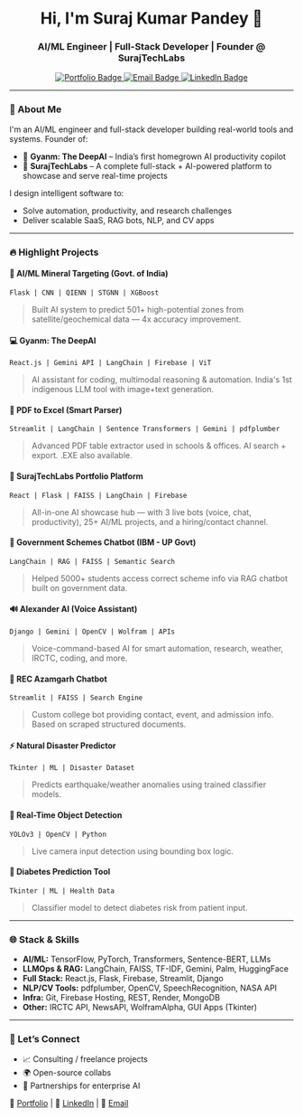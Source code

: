 <h1 align="center">Hi, I'm Suraj Kumar Pandey 👋</h1>
<h3 align="center">AI/ML Engineer | Full-Stack Developer | Founder @ SurajTechLabs</h3>

<p align="center">
  <a href="https://suraj-portfolio.tech" target="_blank">
    <img src="https://img.shields.io/badge/Portfolio-SurajTechLabs-blue?style=for-the-badge&logo=react" alt="Portfolio Badge"/>
  </a>
  <a href="mailto:worldforensic@gmail.com" target="_blank">
    <img src="https://img.shields.io/badge/Email-worldforensic@gmail.com-red?style=for-the-badge&logo=gmail" alt="Email Badge"/>
  </a>
  <a href="https://www.linkedin.com/in/suraj-kumar-pandey-gyanmaifounder" target="_blank">
    <img src="https://img.shields.io/badge/LinkedIn-Suraj%20Pandey-blue?style=for-the-badge&logo=linkedin" alt="LinkedIn Badge"/>
  </a>
</p>

---

### 🚀 About Me
I'm an AI/ML engineer and full-stack developer building real-world tools and systems. Founder of:
- 🔹 **Gyanm: The DeepAI** – India’s first homegrown AI productivity copilot
- 🔹 **SurajTechLabs** – A complete full-stack + AI-powered platform to showcase and serve real-time projects

I design intelligent software to:
- Solve automation, productivity, and research challenges
- Deliver scalable SaaS, RAG bots, NLP, and CV apps

---

### 🔥 Highlight Projects

#### 🧠 AI/ML Mineral Targeting (Govt. of India)
`Flask | CNN | QIENN | STGNN | XGBoost`
> Built AI system to predict 501+ high-potential zones from satellite/geochemical data — 4x accuracy improvement.

#### 💻 Gyanm: The DeepAI
`React.js | Gemini API | LangChain | Firebase | ViT`
> AI assistant for coding, multimodal reasoning & automation. India's 1st indigenous LLM tool with image+text generation.

#### 📄 PDF to Excel (Smart Parser)
`Streamlit | LangChain | Sentence Transformers | Gemini | pdfplumber`
> Advanced PDF table extractor used in schools & offices. AI search + export. .EXE also available.

#### 🚀 SurajTechLabs Portfolio Platform
`React | Flask | FAISS | LangChain | Firebase`
> All-in-one AI showcase hub — with 3 live bots (voice, chat, productivity), 25+ AI/ML projects, and a hiring/contact channel.

#### 🔗 Government Schemes Chatbot (IBM - UP Govt)
`LangChain | RAG | FAISS | Semantic Search`
> Helped 5000+ students access correct scheme info via RAG chatbot built on government data.

#### 🔊 Alexander AI (Voice Assistant)
`Django | Gemini | OpenCV | Wolfram | APIs`
> Voice-command-based AI for smart automation, research, weather, IRCTC, coding, and more.

#### 🏢 REC Azamgarh Chatbot
`Streamlit | FAISS | Search Engine`
> Custom college bot providing contact, event, and admission info. Based on scraped structured documents.

#### ⚡ Natural Disaster Predictor
`Tkinter | ML | Disaster Dataset`
> Predicts earthquake/weather anomalies using trained classifier models.

#### 📸 Real-Time Object Detection
`YOLOv3 | OpenCV | Python`
> Live camera input detection using bounding box logic.

#### 🌿 Diabetes Prediction Tool
`Tkinter | ML | Health Data`
> Classifier model to detect diabetes risk from patient input.

---

### 🌐 Stack & Skills
- **AI/ML:** TensorFlow, PyTorch, Transformers, Sentence-BERT, LLMs
- **LLMOps & RAG:** LangChain, FAISS, TF-IDF, Gemini, Palm, HuggingFace
- **Full Stack:** React.js, Flask, Firebase, Streamlit, Django
- **NLP/CV Tools:** pdfplumber, OpenCV, SpeechRecognition, NASA API
- **Infra:** Git, Firebase Hosting, REST, Render, MongoDB
- **Other:** IRCTC API, NewsAPI, WolframAlpha, GUI Apps (Tkinter)

---

### 🔹 Let’s Connect
- 📈 Consulting / freelance projects
- 🌍 Open-source collabs
- 🤝 Partnerships for enterprise AI

🔗 [Portfolio](https://suraj-portfolio.tech) | 👤 [LinkedIn](https://www.linkedin.com/in/suraj-kumar-pandey-gyanmaifounder) | 📧 [Email](mailto:worldforensic@gmail.com)
